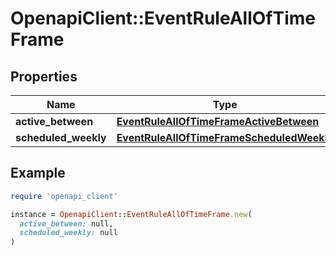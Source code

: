 # OpenapiClient::EventRuleAllOfTimeFrame

## Properties

| Name | Type | Description | Notes |
| ---- | ---- | ----------- | ----- |
| **active_between** | [**EventRuleAllOfTimeFrameActiveBetween**](EventRuleAllOfTimeFrameActiveBetween.md) |  | [optional] |
| **scheduled_weekly** | [**EventRuleAllOfTimeFrameScheduledWeekly**](EventRuleAllOfTimeFrameScheduledWeekly.md) |  | [optional] |

## Example

```ruby
require 'openapi_client'

instance = OpenapiClient::EventRuleAllOfTimeFrame.new(
  active_between: null,
  scheduled_weekly: null
)
```

